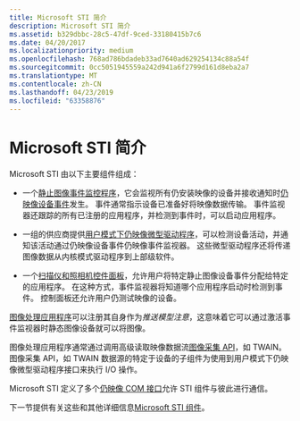 ```yaml
---
title: Microsoft STI 简介
description: Microsoft STI 简介
ms.assetid: b329dbbc-28c5-47df-9ced-33180415b7c6
ms.date: 04/20/2017
ms.localizationpriority: medium
ms.openlocfilehash: 768ad786bdadeb33ad7640ad629254134c88a54f
ms.sourcegitcommit: 0cc5051945559a242d941a6f2799d161d8eba2a7
ms.translationtype: MT
ms.contentlocale: zh-CN
ms.lasthandoff: 04/23/2019
ms.locfileid: "63358876"
---
```

# <a name="introduction-to-microsoft-sti"></a>Microsoft STI 简介





Microsoft STI 由以下主要组件组成：

-   一个[静止图像事件监控程序](overview-of-sti-components.md#ddk-still-image-event-monitor-si)，它会监视所有仍安装映像的设备并接收通知时[仍映像设备事件](still-image-device-events.md)发生。 事件通常指示设备已准备好将映像数据传输。 事件监视器还跟踪的所有已注册的应用程序，并检测到事件时，可以启动应用程序。

-   一组的供应商提供[用户模式下仍映像微型驱动程序](overview-of-sti-components.md#ddk-user-mode-still-image-minidrivers-si)，可以检测设备活动，并通知该活动通过仍映像设备事件仍映像事件监视器。 这些微型驱动程序还将传递图像数据从内核模式驱动程序到上部级软件。

-   一个[扫描仪和照相机控件面板](overview-of-sti-components.md#ddk-scanners-and-cameras-control-panel-si)，允许用户将特定静止图像设备事件分配给特定的应用程序。 在这种方式，事件监视器将知道哪个应用程序启动时检测到事件。 控制面板还允许用户仍测试映像的设备。

[图像处理应用程序](overview-of-sti-components.md#ddk-imaging-application-si)可以注册其自身作为*推送模型注意*，这意味着它可以通过激活事件监视器时静态图像设备就可以将图像。

图像处理应用程序通常通过调用高级读取映像数据流[图像采集 API](overview-of-sti-components.md#ddk-image-acquisition-api-si)，如 TWAIN。 图像采集 API，如 TWAIN 数据源的特定于设备的子组件为使用到用户模式下仍映像微型驱动程序接口来执行 I/O 操作。

Microsoft STI 定义了多个[仍映像 COM 接口](still-image-com-interfaces.md)允许 STI 组件与彼此进行通信。

下一节提供有关这些和其他详细信息[Microsoft STI 组件](microsoft-sti-components.md)。

 

 




